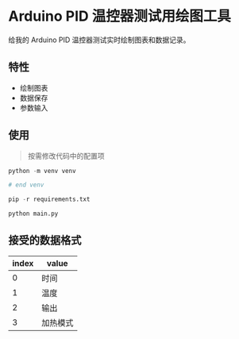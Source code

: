 # Arduino PID 温控器测试用绘图工具

给我的 Arduino PID 温控器测试实时绘制图表和数据记录。

## 特性

- 绘制图表
- 数据保存
- 参数输入

## 使用

> 按需修改代码中的配置项

```python
python -m venv venv

# end venv

pip -r requirements.txt

python main.py
```

## 接受的数据格式

| index | value    |
| ----- | -------- |
| 0     | 时间     |
| 1     | 温度     |
| 2     | 输出     |
| 3     | 加热模式 |
